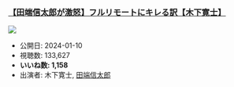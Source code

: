 ### [【田端信太郎が激怒】フルリモートにキレる訳【木下寛士】](https://www.youtube.com/watch?v=csaOxTn0m-8)
[![](https://img.youtube.com/vi/csaOxTn0m-8/sddefault.jpg)](https://www.youtube.com/watch?v=csaOxTn0m-8)
-   公開日: 2024-01-10
-   視聴数: 133,627
-   **いいね数: 1,158**
-   出演者: 木下寛士, [田端信太郎](/rehacq_fan/people/田端信太郎 "wikilink")
